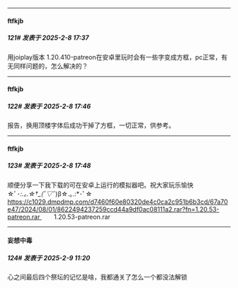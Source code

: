 ﻿
*****

####  ftfkjb  
##### 121#       发表于 2025-2-8 17:37

用joiplay版本 1.20.410-patreon在安卓里玩时会有一些字变成方框，pc正常，有无同样问题的，怎么解决的？


*****

####  ftfkjb  
##### 122#       发表于 2025-2-8 17:46

报告，换用顶楼字体后成功干掉了方框，一切正常，供参考。

*****

####  ftfkjb  
##### 123#       发表于 2025-2-8 17:48

顺便分享一下我下载的可在安卓上运行的模拟器吧。祝大家玩乐愉快☆ﾟ･*:.｡.☆†_(ﾟ▽ﾟ*)β☆.｡.:*･ﾟ☆
https://c1029.dmpdmp.com/d7460f60e80320de4c0ca2c951b6b3cd/67a70e47/2024/08/01/8622494237259ccd44a9df0ac08111a2.rar?fn=1.20.53-patreon.rar        1.20.53-patreon.rar


*****

####  妄想中毒  
##### 124#       发表于 2025-2-9 11:20

心之间最后四个祭坛的记忆是啥，我都通关了怎么一个都没法解锁


